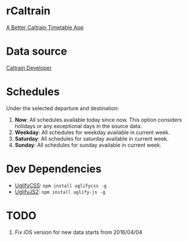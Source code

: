 rCaltrain
=========

[A Better Caltrain Timetable App](http://rcaltrain.com/)

# Data source
[Caltrain Developer](http://www.caltrain.com/developer.html)

# Schedules
Under the selected departure and destination:
1. **Now**: All schedules available today since now. This option considers holidays or any exceptional days in the source data.
2. **Weekday**: All schedules for weekday available in current week.
3. **Saturday**: All schedules for saturday available in current week.
4. **Sunday**: All schedules for sunday available in current week.

# Dev Dependencies
* [UglifyCSS](https://github.com/fmarcia/UglifyCSS): `npm install uglifycss -g`
* [UglifyJS2](https://github.com/mishoo/UglifyJS2): `npm install uglify-js -g`

# TODO
1. Fix iOS version for new data starts from 2016/04/04
